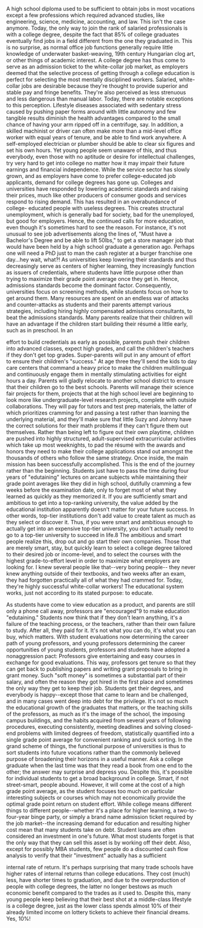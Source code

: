 A high school diploma used to be sufficient to obtain jobs in most vocations
except  a  few  professions  which  required  advanced  studies,  like  engineering,
science, medicine, accounting, and law. This isn't the case anymore. Today, the
only  way  to  join  the  rank  of  salaried  professionals  is  with  a  college  degree,
despite  the  fact  that  85%  of  college  graduates  eventually  find  jobs  in  a  field
different from the one they graduated in. This is no surprise, as normal office job
functions generally require little knowledge of underwater basket-weaving, 19th
century  Hungarian  clog  art,  or  other  things  of  academic  interest.  A  college
degree has  thus  come  to  serve  as  an  admission  ticket  to  the  white-collar  job
market,  as  employers  deemed  that  the  selective  process  of  getting  through  a
college education is perfect for selecting the most mentally disciplined workers.
Salaried,  white-collar  jobs  are  desirable  because  they're  thought  to  provide
superior  and  stable  pay  and  fringe  benefits.  They're  also  perceived  as  less
strenuous  and  less  dangerous  than  manual  labor.  Today,  there  are  notable
exceptions to this perception. Lifestyle diseases associated with sedentary stress
caused by pushing paper forms around with little autonomy and few tangible
results diminish the health advantages compared to the small chance of having
your arm ripped off in a centrifuge, say. In addition, a skilled machinist or driver
can often make more than a mid-level office worker with equal years of tenure,
and  be  able  to  find  work  anywhere.  A  self-employed  electrician  or  plumber
should be able to clear six figures and set his own hours. Yet young people seem
unaware of this, and thus everybody, even those with no aptitude or desire for
intellectual challenges, try very hard to get into college no matter how it may
impair their future earnings and financial independence.
While the service sector has slowly grown, and as employers have come to
prefer college-educated job applicants, demand for college degrees has gone up.
Colleges and universities have responded by lowering academic standards and
raising their prices, much like other producers of consumer goods and services
respond  to  rising  demand.  This  has  resulted  in  an  overabundance  of  college-
educated  people  with  useless  degrees.  This  creates  structural  unemployment,
which  is  generally  bad  for  society,  bad  for  the  unemployed,  but  good  for
employers.  Hence,  the  continued  calls  for  more  education,  even  though  it's
sometimes  hard  to  see  the  reason.  For  instance,  it's  not  unusual  to  see  job
advertisements along the lines of, "Must have a Bachelor's Degree and be able to
lift 50lbs," to get a store manager job that would have been held by a high school
graduate a generation ago. Perhaps one will need a PhD just to man the cash
register at a burger franchise one day...hey wait, what?!
As universities keep lowering their standards and thus decreasingly serve as
centers of higher learning, they increasingly function as issuers of credentials,
where  students  have  little  purpose  other  than  trying  to  maximize  their  grade
point  average  once  they  get  in.  Hence,  admissions  standards  become  the
dominant factor. Consequently, universities focus on screening methods, while
students  focus  on  how  to  get  around  them.  Many  resources  are  spent  on  an
endless war of attacks and counter-attacks as students and their parents attempt
various strategies, including hiring highly compensated admissions consultants,
to beat the admissions standards.
Many  parents  realize  that  their  children  will  have  an  advantage  if  the
children  start  building  their  résumé a  little  early,  such  as  in  preschool.  In  an

effort to build credentials as early as possible, parents push their children into
advanced  classes,  expect  high  grades,  and  call  the  children's  teachers  if  they
don't get top grades. Super-parents will put in any amount of effort to ensure
their children's "success." At age three they'll send the kids to day care centers
that command a heavy price to make the children multilingual and continuously
engage them in mentally stimulating activities for eight hours a day. Parents will
gladly relocate to another school district to ensure that their children go to the
best schools. Parents will manage their science fair projects for them, projects
that at the high school level are beginning to look more like undergraduate-level
research projects, complete with outside collaborations. They will pay for tutors
and test prep materials, the latter of which prioritizes cramming for and passing a
test rather than learning the underlying material, and they'll make sure that little
Suzy and Johnny have the correct solutions for their math problems if they can't
figure  them  out  themselves.  Rather  than  being  left  to  figure  out  their  own
playtime,  children  are  pushed  into  highly  structured,  adult-supervised
extracurricular activities which take up most weeknights, to pad the résumé with
the awards and honors they need to make their college applications stand out
amongst the thousands of others who follow the same strategy.
Once inside, the main mission has been successfully accomplished. This is
the end of the journey rather than the beginning. Students just have to pass the
time  during  four  years  of  "edutaining"  lectures  on  arcane  subjects  while
maintaining  their  grade  point  averages like  they  did  in  high  school,  dutifully
cramming a few weeks before the examination date, only to forget most of what
they learned as quickly as they memorized it.
If  you  are  sufficiently  smart  and  ambitious  to  get  into  a  top-ranking
university,  the  value  added  by  the  educational  institution  apparently  doesn't
matter  for  your  future  success.  In  other  words,  top-tier  institutions  don't  add
value to create talent as much as they select or discover it. Thus, if you were
smart and ambitious enough to actually get into an expensive top-tier university,
you don't actually need to go to a top-tier university to succeed in life.8 The
ambitious  and  smart  people  realize  this,  drop  out  and  go  start  their  own
companies.  Those  that  are  merely  smart,  stay,  but  quickly  learn  to  select  a
college degree tailored  to  their  desired  job  or  income-level,  and  to  select  the
courses  with  the  highest  grade-to-effort  level  in  order  to  maximize  what
employers are looking for. I knew several people like that--very boring people--
they never knew anything outside of their textbooks, and two weeks after an
exam, they had forgotten practically all of what they had crammed for. Today,
they're highly successful white-collar workers! The educational system works,
just not according to its stated purpose: to educate.

As students have come to view education as a product, and parents are still
only  a  phone  call  away,  professors  are  "encouraged"9  to  make  education
"edutaining." Students now think that if they don't learn anything, it's a failure of
the teaching process, or the teachers, rather than their own failure to study. After
all,  they  paid  for  it.  It's  not  what  you  can  do,  it's  what  you  can  buy,  which
matters.
With  student  evaluations  now  determining  the  career  path  of  young
professors, and young professors determining the career opportunities of young
students, professors and students have adopted a nonaggression pact: Professors
give entertaining and easy courses in exchange for good evaluations. This way,
professors get tenure so that they can get back to publishing papers and writing
grant  proposals  to  bring  in  grant  money.  Such  "soft  money"  is  sometimes  a
substantial part of their salary, and often the reason they got hired in the first
place and sometimes the only way they get to keep their job. Students get their
degrees,  and  everybody  is  happy--except  those  that  came  to  learn  and  be
challenged, and in many cases went deep into debt for the privilege. It's not so
much the educational growth of the graduates that matters, or the teaching skills
of the professors, as much as it's the image of the school, the imposing campus
buildings, and the habits acquired from several years of following procedures,
executing consistently, meeting deadlines and solving closed-end problems with
limited  degrees  of  freedom,  statistically  quantified  into  a  single  grade  point
average for convenient ranking and quick sorting.
In the grand scheme of things, the functional purpose of universities is thus
to sort students into future vocations rather than the commonly believed purpose
of broadening their horizons in a useful manner. Ask a college graduate when the
last time was that they read a book from one end to the other; the answer may
surprise and depress you. Despite this, it's possible for individual students to get
a  broad  background  in  college.  Smart,  if  not  street-smart,  people  abound.
However, it will come at the cost of a high grade point average, as the student
focuses too much on particular interesting subjects or courses which may not
economically provide the optimal grade point return on student effort.
While college means different things to different people--whether it's a place
for  higher  learning,  a  two-to-four-year  binge  party,  or  simply  a  brand  name
admission  ticket  required  by  the  job  market--the  increasing  demand  for
education  and  resulting  higher  cost  mean  that  many  students  take  on  debt.
Student  loans  are  often  considered  an  investment in  one's  future.  What  most
students forget is that the only way that they can sell this asset is by working off
their debt. Also, except for possibly MBA students, few people do a discounted
cash  flow  analysis  to  verify  that  their  "investment"  actually  has  a  sufficient

internal rate of return. It's perhaps surprising that many trade schools have higher
rates of internal returns than college educations. They cost (much) less, have
shorter times to graduation, and due to the overproduction of people with college
degrees, the latter no longer bestows as much economic benefit compared to the
trades as it used to. Despite this, many young people keep believing that their
best shot at a middle-class lifestyle is a college degree, just as the lower class
spends almost 10% of their already limited income on lottery tickets to achieve
their financial dreams. Yes, 10%!
